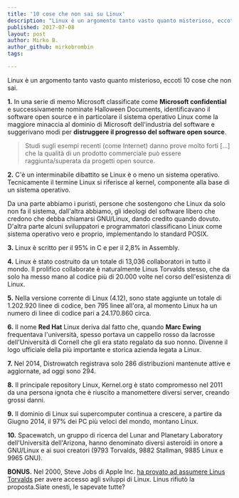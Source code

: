```yaml
---
title: '10 cose che non sai su Linux'
description: "Linux è un argomento tanto vasto quanto misterioso, eccoti 10 cose che non sai."
published: 2017-07-08
layout: post
author: Mirko B.
author_github: mirkobrombin
tags:

---
```

Linux è un argomento tanto vasto quanto misterioso, eccoti 10 cose che non sai.

**1.** In una serie di memo Microsoft classificate come **Microsoft confidential** e successivamente nominate Halloween Documents, identificavano il software open source e in particolare il sistema operativo Linux come la maggiore minaccia al dominio di Microsoft dell'industria del software e suggerivano modi per **distruggere il progresso del software open source**.

> Studi sugli esempi recenti (come Internet) danno prove molto forti [...] che la qualità di un prodotto commerciale può essere raggiunta/superata da progetti open source.

**2.** C'è un interminabile dibattito se Linux è o meno un sistema operativo. Tecnicamente il termine Linux si riferisce al kernel, componente alla base di un sistema operativo.

Da una parte abbiamo i puristi, persone che sostengono che Linux da solo non fa il sistema, dall'altra abbiamo, gli ideologi del software libero che credono che debba chiamarsi GNU/Linux, dando credito quando dovuto. D'altra parte alcuni sviluppatori e programmatori classificano Linux come sistema operativo vero e proprio, implementando lo standard POSIX.

**3.** Linux è scritto per il 95% in C e per il 2,8% in Assembly.

**4.** Linux è stato costruito da un totale di 13,036 collaboratori in tutto il mondo. Il prolifico collaborate è naturalmente Linus Torvalds stesso, che da solo ha messo mano al codice più di 20.000 volte nel corso dell'esistenza di Linux.

**5.** Nella versione corrente di Linux (4.12), sono state aggiunte un totale di 1.202.920 linee di codice, ben 795 linee all'ora, al momento Linux ha un numero di linee di codice pari a 24.170.860 circa.

**6.** Il nome **Red Hat** Linux deriva dal fatto che, quando **Marc Ewing** frequentava l'università, spesso portava un cappello rosso da lacrosse dell'Università di Cornell che gli era stato regalato da suo nonno. Divenne il logo ufficiale della più importante e storica azienda legata a Linux.

**7.** Nel 2014, Distrowatch registrava solo 286 distribuzioni mantenute attive e aggiornate, ad oggi sono 294.

**8.** Il principale repository Linux, Kernel.org è stato compromesso nel 2011 da una persona ignota che è riuscito a manomettere diversi server, creando grossi danni.

**9.** Il dominio di Linux sui supercomputer continua a crescere, a partire da Giugno 2014, il 97% dei PC più veloci del mondo, montano Linux.

**10.** Spacewatch, un gruppo di ricerca del Lunar and Planetary Laboratory dell'Università dell'Arizona, hanno denominato diversi asteroidi in onore a GNU/Linux e ai suoi creatori (9793 Torvalds, 9882 Stallman, 9885 Linux e 9965 GNU).

**BONUS.** Nel 2000, Steve Jobs di Apple Inc. [ha provato ad assumere Linus Torvalds](https://www.wired.com/2012/03/mr-linux/) per avere accesso agli sviluppi di Linux. Linus rifiutò la proposta.Siate onesti, le sapevate tutte?